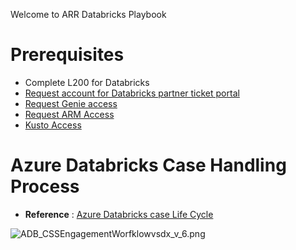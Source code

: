 Welcome to ARR Databricks Playbook

# 	Prerequisites
- Complete L200 for Databricks
- 	[Request account for Databricks partner ticket portal](https://dev.azure.com/Supportability/AzureDataBricks/_wiki/wikis/AzureDataBricks.wiki/312119/Databricks-Partner-Access)
- [Request Genie access](https://dev.azure.com/supportability/AzureDataBricks/_wiki/wikis/AzureDataBricks.wiki/312340/Genie)
- [Request ARM Access](https://dev.azure.com/supportability/AzureDataBricks/_wiki/wikis/AzureDataBricks.wiki/312122/Get-ARM-Access)
- [Kusto Access](https://dev.azure.com/supportability/AzureDataBricks/_wiki/wikis/AzureDataBricks.wiki/312122/Get-ARM-Access)

# Azure Databricks Case Handling Process

- **Reference** : [Azure Databricks case Life Cycle](https://dev.azure.com/supportability/AzureDataBricks/_wiki/wikis/AzureDataBricks.wiki/337055/Case-Life-Cycle-and-Escalation)

<IMG  src="https://dev.azure.com/Supportability/5e48464c-3501-44a0-a6e0-8839f7cd21f0/_apis/git/repositories/af110ba9-8ac6-40c3-ae01-d63c5a9ffa00/Items?path=%2F.attachments%2FADB_CSSEngagementWorfklowvsdx_v_6-1c476c9a-3842-4b36-ab05-e609c16e8ac9.png&amp;download=false&amp;resolveLfs=true&amp;%24format=octetStream&amp;api-version=5.0-preview.1&amp;sanitize=true&amp;versionDescriptor.version=wikiMaster"  alt="ADB_CSSEngagementWorfklowvsdx_v_6.png"/>